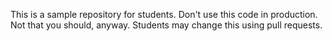 This is a sample repository for students. Don't use this code in production. Not that you should, anyway.
Students may change this using pull requests.